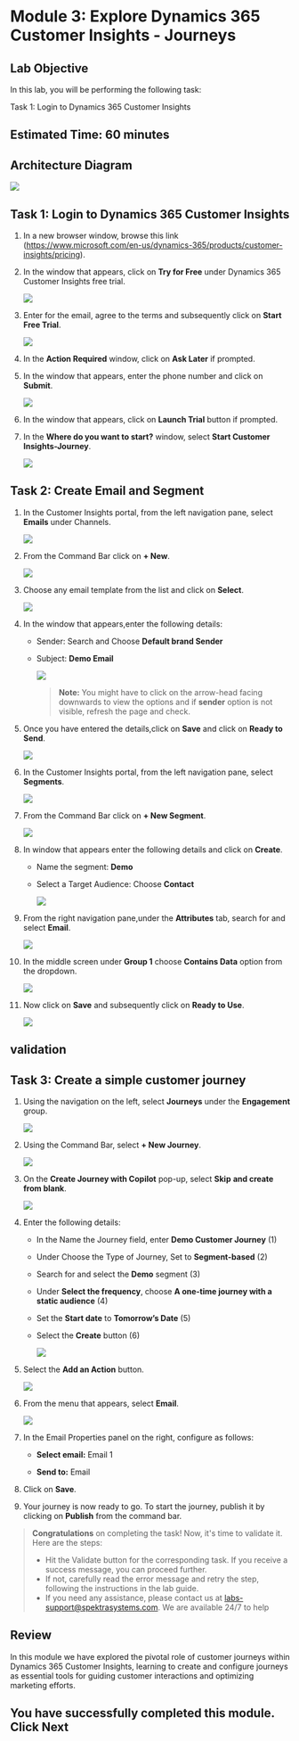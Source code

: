 # Module 3: Explore Dynamics 365 Customer Insights - Journeys

## Lab Objective

In this lab, you will be performing the following task:

Task 1: Login to Dynamics 365 Customer Insights

## Estimated Time: 60 minutes

## Architecture Diagram

   ![](./media/mod5.png)

## Task 1: Login to Dynamics 365 Customer Insights

1. In a new browser window, browse this link (https://www.microsoft.com/en-us/dynamics-365/products/customer-insights/pricing).

1. In the window that appears, click on **Try for Free** under Dynamics 365 Customer Insights free trial.

    ![](./media/pp61.png)

1. Enter <inject key="AzureAdUserEmail"></inject> for the email, agree to the terms and subsequently  click on **Start Free Trial**.

   ![](./media/pp62.png)

1. In the **Action Required** window, click on **Ask Later** if prompted.

1. In the window that appears, enter the phone number and click on **Submit**.

   ![](./media/pp63.png)

1. In the window that appears, click on **Launch Trial** button if prompted.

1. In the **Where do you want to start?** window, select **Start Customer Insights-Journey**.

   ![](./media/pp64.png)


## Task 2: Create Email and Segment

1. In the Customer Insights portal, from the left navigation pane, select **Emails** under Channels.

   ![](./media/pp68.png)

1. From the Command Bar click on **+ New**.

   ![](./media/pp69.png)

1. Choose any email template from the list and click on **Select**.

   ![](./media/pp70.png)

1. In the window that appears,enter the following details:

   - Sender: Search and Choose **Default brand Sender**
   - Subject: **Demo Email**

     ![](./media/pp71.png)

     >**Note:** You might have to click on the arrow-head facing downwards to view the options and if **sender** option is not visible, refresh the page and check.

1. Once you have entered the details,click on **Save** and click on **Ready to Send**.

   ![](./media/pp72.png)

1. In the Customer Insights portal, from the left navigation pane, select **Segments**.

   ![](./media/pp65.png)

1. From the Command Bar click on **+ New Segment**.

   ![](./media/pp66.png)

1. In window that appears enter the following details and click on **Create**.

   - Name the segment: **Demo**
   - Select a Target Audience: Choose **Contact**

     ![](./media/pp67.png)

1. From the right navigation pane,under the **Attributes** tab, search for and select **Email**.

   ![](./media/pp73.png)

1. In the middle screen under **Group 1** choose **Contains Data** option from the dropdown.
 
   ![](./media/pp74.png)

1. Now click on **Save** and subsequently click on **Ready to Use**.

   ![](./media/pp75.png)

## validation

<validation step="ed3cae2e-346a-4903-b445-7ecc8e3a44e1" />

## Task 3: Create a simple customer journey

1. Using the navigation on the left, select **Journeys** under the **Engagement** group.

   ![](./media/pp76.png)

1. Using the Command Bar, select **+ New Journey**.

   ![](./media/pp77.png)

1. On the **Create Journey with Copilot** pop-up, select **Skip** **and create from blank**.

   ![](./media/pp78.png)

1.  Enter the following details:

    - In the Name the Journey field, enter **Demo Customer Journey** (1)
    - Under Choose the Type of Journey, Set to **Segment-based** (2)
    - Search for and select the **Demo** segment (3)
    - Under **Select the frequency**, choose **A one-time journey with a static audience** (4)
    - Set the **Start date** to **Tomorrow’s Date** (5)
    - Select the **Create** button (6)

      ![](./media/pp79.png)

1. Select the **Add an Action** button.

    ![](./media/pp80.png)

1. From the menu that appears, select **Email**.

    ![](./media/pp81.png)

1. In the Email Properties panel on the right, configure as follows:

	- **Select email:** Email 1

	- **Send to:** Email

1. Click on **Save**.

1. Your journey is now ready to go. To start the journey, publish it by clicking on  **Publish** from the command bar.

  > **Congratulations** on completing the task! Now, it's time to validate it. Here are the steps:
  > - Hit the Validate button for the corresponding task. If you receive a success message, you can proceed further. 
  > - If not, carefully read the error message and retry the step, following the instructions in the lab guide.
  > - If you need any assistance, please contact us at labs-support@spektrasystems.com. We are available 24/7 to help

  <validation step="7bc1d31d-981f-4a88-bd3b-dffa860e86df" />

## Review

In this module we have explored the pivotal role of customer journeys within Dynamics 365 Customer Insights, learning to create and configure journeys as essential tools for guiding customer interactions and optimizing marketing efforts.

## You have successfully completed this module. Click Next
